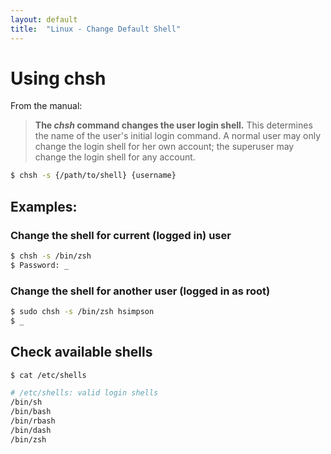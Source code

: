 ```yaml
---
layout: default
title:  "Linux - Change Default Shell"
---
```

# Using chsh

From the manual:
>  __The _chsh_ command changes the user login shell.__ This determines the name of the user's initial login command. A normal user may only change the login shell for her own account; the superuser may change the login shell for any account.


```bash
$ chsh -s {/path/to/shell} {username}
```

## Examples:

### Change the shell for current (logged in) user

```bash
$ chsh -s /bin/zsh
$ Password: _
```

### Change the shell for another user (logged in as root)

```bash
$ sudo chsh -s /bin/zsh hsimpson
$ _
```

## Check available shells
```bash
$ cat /etc/shells 

# /etc/shells: valid login shells
/bin/sh
/bin/bash
/bin/rbash
/bin/dash
/bin/zsh
```
